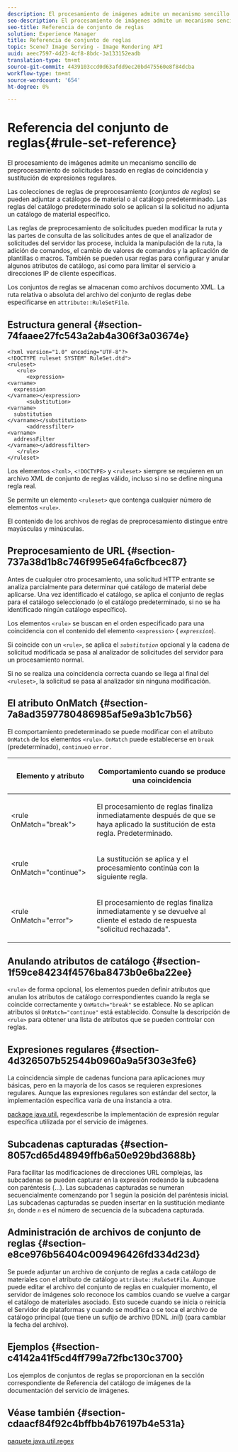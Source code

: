 ```yaml
---
description: El procesamiento de imágenes admite un mecanismo sencillo de preprocesamiento de solicitudes basado en reglas de coincidencia y sustitución de expresiones regulares.
seo-description: El procesamiento de imágenes admite un mecanismo sencillo de preprocesamiento de solicitudes basado en reglas de coincidencia y sustitución de expresiones regulares.
seo-title: Referencia de conjunto de reglas
solution: Experience Manager
title: Referencia de conjunto de reglas
topic: Scene7 Image Serving - Image Rendering API
uuid: aeec7597-4d23-4cf8-8bdc-3a133152eadb
translation-type: tm+mt
source-git-commit: 4439103ccd0d63afdd9ec20bd475560e8f84dcba
workflow-type: tm+mt
source-wordcount: '654'
ht-degree: 0%

---
```



# Referencia del conjunto de reglas{#rule-set-reference}

El procesamiento de imágenes admite un mecanismo sencillo de preprocesamiento de solicitudes basado en reglas de coincidencia y sustitución de expresiones regulares.

<!--<a id="section_F44601A65CE1451EAD0A449C66B773CC"></a>-->

Las colecciones de reglas de preprocesamiento (*conjuntos de reglas*) se pueden adjuntar a catálogos de material o al catálogo predeterminado. Las reglas del catálogo predeterminado solo se aplican si la solicitud no adjunta un catálogo de material específico.

Las reglas de preprocesamiento de solicitudes pueden modificar la ruta y las partes de consulta de las solicitudes antes de que el analizador de solicitudes del servidor las procese, incluida la manipulación de la ruta, la adición de comandos, el cambio de valores de comandos y la aplicación de plantillas o macros. También se pueden usar reglas para configurar y anular algunos atributos de catálogo, así como para limitar el servicio a direcciones IP de cliente específicas.

Los conjuntos de reglas se almacenan como archivos documento XML. La ruta relativa o absoluta del archivo del conjunto de reglas debe especificarse en `attribute::RuleSetFile`.

## Estructura general {#section-74faaee27fc543a2ab4a306f3a03674e}

```
<?xml version="1.0" encoding="UTF-8"?>
<!DOCTYPE ruleset SYSTEM" RuleSet.dtd">
<ruleset>
   <rule>
      <expression>
<varname>
  expression
</varname></expression>
      <substitution>
<varname>
  substitution
</varname></substitution>
      <addressfilter>
<varname>
  addressFilter
</varname></addressfilter>
   </rule>
</ruleset>
```

Los elementos `<?xml>`, `<!DOCTYPE>` y `<ruleset>` siempre se requieren en un archivo XML de conjunto de reglas válido, incluso si no se define ninguna regla real.

Se permite un elemento `<ruleset>` que contenga cualquier número de elementos `<rule>`.

El contenido de los archivos de reglas de preprocesamiento distingue entre mayúsculas y minúsculas.

## Preprocesamiento de URL {#section-737a38d1b8c746f995e64fa6cfbcec87}

Antes de cualquier otro procesamiento, una solicitud HTTP entrante se analiza parcialmente para determinar qué catálogo de material debe aplicarse. Una vez identificado el catálogo, se aplica el conjunto de reglas para el catálogo seleccionado (o el catálogo predeterminado, si no se ha identificado ningún catálogo específico).

Los elementos `<rule>` se buscan en el orden especificado para una coincidencia con el contenido del elemento `<expression>` ( *`expression`*).

Si coincide con un `<rule>`, se aplica el *`substitution`* opcional y la cadena de solicitud modificada se pasa al analizador de solicitudes del servidor para un procesamiento normal.

Si no se realiza una coincidencia correcta cuando se llega al final del `<ruleset>`, la solicitud se pasa al analizador sin ninguna modificación.

## El atributo OnMatch {#section-7a8ad3597780486985af5e9a3b1c7b56}

El comportamiento predeterminado se puede modificar con el atributo `OnMatch` de los elementos `<rule>`. `OnMatch` puede establecerse en  `break` (predeterminado),  `continue`o  `error.`

<table id="table_4CABF55B33854A128D5F326B31C6C397"> 
 <thead> 
  <tr> 
   <th colname="col1" class="entry"> <p>Elemento y atributo </p> </th> 
   <th colname="col2" class="entry"> <p>Comportamiento cuando se produce una coincidencia </p> </th> 
  </tr> 
 </thead>
 <tbody> 
  <tr> 
   <td colname="col1"> <p><span class="codeph"> &lt;rule OnMatch="break"&gt;</span> </p> </td> 
   <td colname="col2"> <p>El procesamiento de reglas finaliza inmediatamente después de que se haya aplicado la sustitución de esta regla. Predeterminado. </p> </td> 
  </tr> 
  <tr> 
   <td colname="col1"> <p><span class="codeph"> &lt;rule OnMatch="continue"&gt;</span> </p> </td> 
   <td colname="col2"> <p>La sustitución se aplica y el procesamiento continúa con la siguiente regla. </p> </td> 
  </tr> 
  <tr> 
   <td colname="col1"> <p><span class="codeph"> &lt;rule OnMatch="error"&gt;</span> </p> </td> 
   <td colname="col2"> <p>El procesamiento de reglas finaliza inmediatamente y se devuelve al cliente el estado de respuesta "solicitud rechazada". </p> </td> 
  </tr> 
 </tbody> 
</table>

## Anulando atributos de catálogo {#section-1f59ce84234f4576ba8473b0e6ba22ee}

`<rule>` de forma opcional, los elementos pueden definir atributos que anulan los atributos de catálogo correspondientes cuando la regla se coincide correctamente y  `OnMatch="break"` se establece. No se aplican atributos si `OnMatch="continue"` está establecido. Consulte la descripción de `<rule>` para obtener una lista de atributos que se pueden controlar con reglas.

## Expresiones regulares {#section-4d326507b52544b0960a9a5f303e3fe6}

La coincidencia simple de cadenas funciona para aplicaciones muy básicas, pero en la mayoría de los casos se requieren expresiones regulares. Aunque las expresiones regulares son estándar del sector, la implementación específica varía de una instancia a otra.

[package java.util.](https://www2.cs.duke.edu/csed/java/jdk1.4.2/docs/api/) regexdescribe la implementación de expresión regular específica utilizada por el servicio de imágenes.

## Subcadenas capturadas {#section-8057cd65d48949ffb6a50e929bd3688b}

Para facilitar las modificaciones de direcciones URL complejas, las subcadenas se pueden capturar en la expresión rodeando la subcadena con paréntesis (...). Las subcadenas capturadas se numeran secuencialmente comenzando por 1 según la posición del paréntesis inicial. Las subcadenas capturadas se pueden insertar en la sustitución mediante *`$n`*, donde *`n`* es el número de secuencia de la subcadena capturada.

## Administración de archivos de conjunto de reglas {#section-e8ce976b56404c009496426fd334d23d}

Se puede adjuntar un archivo de conjunto de reglas a cada catálogo de materiales con el atributo de catálogo `attribute::RuleSetFile`. Aunque puede editar el archivo del conjunto de reglas en cualquier momento, el servidor de imágenes solo reconoce los cambios cuando se vuelve a cargar el catálogo de materiales asociado. Esto sucede cuando se inicia o reinicia el Servidor de plataformas y cuando se modifica o se toca el archivo de catálogo principal (que tiene un sufijo de archivo [!DNL .ini]) (para cambiar la fecha del archivo).

## Ejemplos {#section-c4142a41f5cd4ff799a72fbc130c3700}

Los ejemplos de conjuntos de reglas se proporcionan en la sección correspondiente de Referencia del catálogo de imágenes de la documentación del servicio de imágenes.

## Véase también {#section-cdaacf84f92c4bffbb4b76197b4e531a}

[paquete java.util.regex](https://www2.cs.duke.edu/csed/java/jdk1.4.2/docs/api/)
